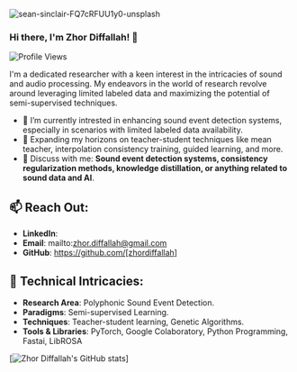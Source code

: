 ![sean-sinclair-FQ7cRFUU1y0-unsplash](https://github.com/zhordiffallah/zhordiffallah/assets/24955761/e762c93e-f725-4e9c-a85a-9a2bb2919832)

### Hi there, I'm Zhor Diffallah! 👋

![Profile Views](https://komarev.com/ghpvc/?username=zhordiffallah&color=blueviolet)

I'm a dedicated researcher with a keen interest in the intricacies of sound and audio processing. My endeavors in the world of research revolve around leveraging limited labeled data and maximizing the potential of semi-supervised techniques. 

- 🔭 I’m currently intrested in enhancing sound event detection systems, especially in scenarios with limited labeled data availability.
- 🌱 Expanding my horizons on teacher-student techniques like mean teacher, interpolation consistency training, guided learning, and more.
- 💬 Discuss with me: **Sound event detection systems, consistency regularization methods, knowledge distillation, or anything related to sound data and AI**.


## 📫 Reach Out:

- **LinkedIn**: 
- **Email**: mailto:zhor.diffallah@gmail.com
- **GitHub**: https://github.com/[zhordiffallah]

## 🚀 Technical Intricacies:

- **Research Area**: Polyphonic Sound Event Detection.
- **Paradigms**: Semi-supervised Learning.
- **Techniques**: Teacher-student learning, Genetic Algorithms.
- **Tools & Libraries**: PyTorch, Google Colaboratory, Python Programming, Fastai, LibROSA 

[![Zhor Diffallah's GitHub stats](https://github-readme-stats.vercel.app/api?username=zhordiffallah&show_icons=true&theme=radical)]

